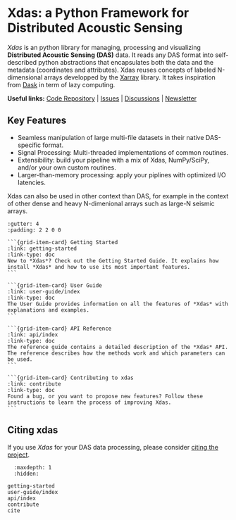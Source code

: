 # Xdas: a Python Framework for Distributed Acoustic Sensing

*Xdas* is an python library for managing, processing and visualizing **Distributed Acoustic Sensing (DAS)** data. It reads any DAS format into self-described python abstractions that encapsulates both the data and the metadata (coordinates and attributes). Xdas reuses concepts of labeled N-dimensional arrays developped by the [Xarray](https://xarray.dev) library. It takes inspiration from [Dask](https://www.dask.org/) in term of lazy computing.

**Useful links:** [Code Repository](https://github.com/xdas-dev/xdas) | [Issues](https://github.com/xdas-dev/xdas/issues) | [Discussions](https://github.com/xdas-dev/xdas/discussions) | [Newsletter](https://groups.google.com/g/xdas)

## Key Features

- Seamless manipulation of large multi-file datasets in their native DAS-specific format.
- Signal Processing: Multi-threaded implementations of common routines.
- Extensibility: build your pipeline with a mix of Xdas, NumPy/SciPy, and/or your own custom routines. 
- Larger-than-memory processing: apply your piplines with optimized I/O latencies.

Xdas can also be used in other context than DAS, for example in the context of other dense and heavy N-dimenional arrays such as large-N seismic arrays.


````{grid} 1 2 2 2
:gutter: 4
:padding: 2 2 0 0

```{grid-item-card} Getting Started
:link: getting-started
:link-type: doc
New to *Xdas*? Check out the Getting Started Guide. It explains how install *Xdas* and how to use its most important features. 
```

```{grid-item-card} User Guide
:link: user-guide/index
:link-type: doc
The User Guide provides information on all the features of *Xdas* with explanations and examples.
```

```{grid-item-card} API Reference
:link: api/index
:link-type: doc
The reference guide contains a detailed description of the *Xdas* API. The reference describes how the methods work and which parameters can be used.
```

```{grid-item-card} Contributing to xdas
:link: contribute
:link-type: doc
Found a bug, or you want to propose new features? Follow these instructions to learn the process of improving Xdas.
```
````

## Citing xdas

If you use *Xdas* for your DAS data processing, please consider [citing the project](cite).

```{toctree}
  :maxdepth: 1
  :hidden:

getting-started
user-guide/index
api/index
contribute
cite
```
